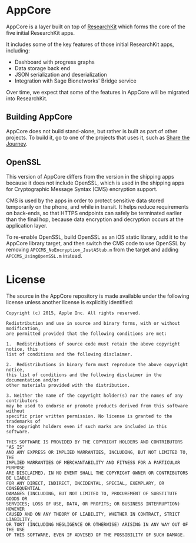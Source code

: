 AppCore
===================

AppCore is a layer built on top of [ResearchKit](https://github.com/researchkit/ResearchKit) which forms the core of
the five initial ResearchKit apps.

It includes some of the key features of those initial ResearchKit apps,
including:

* Dashboard with progress graphs
* Data storage back end
* JSON serialization and deserialization
* Integration with Sage Bionetworks' Bridge service

Over time, we expect that some of the features in AppCore will be
migrated into ResearchKit.

Building AppCore
----------------

AppCore does not build stand-alone, but rather is built as part of other
projects. To build it, go to one of the projects that uses it, such as
[Share the Journey](https://github.com/ResearchKit/ShareTheJourney).

OpenSSL
-------

This version of AppCore differs from the version in the shipping apps
because it does not include OpenSSL, which is used in the shipping apps
for Cryptographic Message Syntax (CMS) encryption support.

CMS is used by the apps in order to protect sensitive data stored
temporarily on the phone, and while in transit. It helps reduce
requirements on back-ends, so that HTTPS endpoints can safely be
terminated earlier than the final hop, because data encryption and
decryption occurs at the application layer.

To re-enable OpenSSL, build OpenSSL as an iOS static library, add it
to the AppCore library target, and then switch the CMS code to use
OpenSSL by removing `APCCMS_NoEncryption_JustAStub.m` from the target
and adding `APCCMS_UsingOpenSSL.m` instead.


License
=======

The source in the AppCore repository is made available under the
following license unless another license is explicitly identified:

```
Copyright (c) 2015, Apple Inc. All rights reserved.

Redistribution and use in source and binary forms, with or without modification,
are permitted provided that the following conditions are met:

1.  Redistributions of source code must retain the above copyright notice, this
list of conditions and the following disclaimer.

2.  Redistributions in binary form must reproduce the above copyright notice,
this list of conditions and the following disclaimer in the documentation and/or
other materials provided with the distribution.

3. Neither the name of the copyright holder(s) nor the names of any contributors
may be used to endorse or promote products derived from this software without
specific prior written permission. No license is granted to the trademarks of
the copyright holders even if such marks are included in this software.

THIS SOFTWARE IS PROVIDED BY THE COPYRIGHT HOLDERS AND CONTRIBUTORS "AS IS"
AND ANY EXPRESS OR IMPLIED WARRANTIES, INCLUDING, BUT NOT LIMITED TO, THE
IMPLIED WARRANTIES OF MERCHANTABILITY AND FITNESS FOR A PARTICULAR PURPOSE
ARE DISCLAIMED. IN NO EVENT SHALL THE COPYRIGHT OWNER OR CONTRIBUTORS BE LIABLE
FOR ANY DIRECT, INDIRECT, INCIDENTAL, SPECIAL, EXEMPLARY, OR CONSEQUENTIAL
DAMAGES (INCLUDING, BUT NOT LIMITED TO, PROCUREMENT OF SUBSTITUTE GOODS OR
SERVICES; LOSS OF USE, DATA, OR PROFITS; OR BUSINESS INTERRUPTION) HOWEVER
CAUSED AND ON ANY THEORY OF LIABILITY, WHETHER IN CONTRACT, STRICT LIABILITY,
OR TORT (INCLUDING NEGLIGENCE OR OTHERWISE) ARISING IN ANY WAY OUT OF THE USE
OF THIS SOFTWARE, EVEN IF ADVISED OF THE POSSIBILITY OF SUCH DAMAGE.
```
